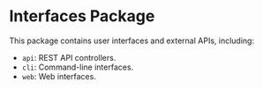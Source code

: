 # Interfaces Package

This package contains user interfaces and external APIs, including:

- `api`: REST API controllers.
- `cli`: Command-line interfaces.
- `web`: Web interfaces.
